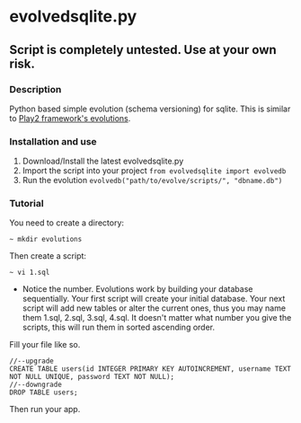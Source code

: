 evolvedsqlite.py
================

## Script is completely untested. Use at your own risk.

### Description
Python based simple evolution (schema versioning) for sqlite. This is similar to [Play2 framework's evolutions](https://www.playframework.com/documentation/2.0/Evolutions).

### Installation and use
1. Download/Install the latest evolvedsqlite.py
2. Import the script into your project `from evolvedsqlite import evolvedb`
3. Run the evolution `evolvedb("path/to/evolve/scripts/", "dbname.db")`

### Tutorial
You need to create a directory:

```
~ mkdir evolutions
```

Then create a script:

```
~ vi 1.sql
```

* Notice the number. Evolutions work by building your database sequentially. Your first script will create your initial database. Your next script will add new tables or alter the current ones, thus you may name them 1.sql, 2.sql, 3.sql, 4.sql. It doesn't matter what number you give the scripts, this will run them in sorted ascending order.

Fill your file like so.

```
//--upgrade
CREATE TABLE users(id INTEGER PRIMARY KEY AUTOINCREMENT, username TEXT NOT NULL UNIQUE, password TEXT NOT NULL);
//--downgrade
DROP TABLE users;
```

Then run your app.

